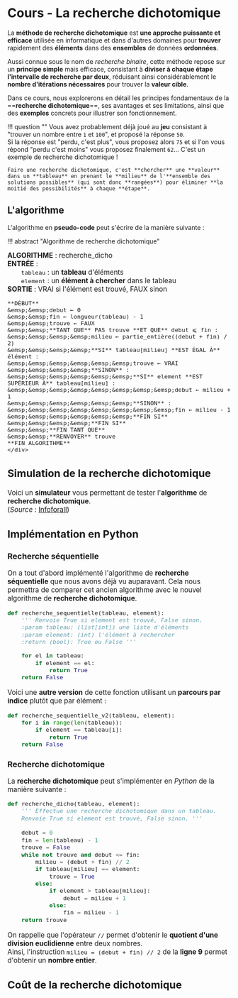 # Cours - La recherche dichotomique

La **méthode de recherche dichotomique** est **une approche puissante et efficace** utilisée en informatique et dans d'autres domaines pour **trouver** rapidement des **éléments** dans des **ensembles** de données **ordonnées**.

Aussi connue sous le nom de *recherche binaire*, cette méthode repose sur un **principe simple** mais efficace, consistant à **diviser à chaque étape l'intervalle de recherche par deux**, réduisant ainsi considérablement le **nombre d'itérations nécessaires** pour trouver la **valeur cible**.

Dans ce cours, nous explorerons en détail les principes fondamentaux de la ==**recherche dichotomique**==, ses avantages et ses limitations, ainsi que des **exemples** concrets pour illustrer son fonctionnement.

!!! question ""
    Vous avez probablement déjà joué au **jeu** consistant à "trouver un nombre entre `1` et `100`", et proposé la réponse `50`.  
    Si la réponse est "perdu, c'est plus", vous proposez alors `75` et si l'on vous répond "perdu c'est moins" vous proposez finalement `62`... C'est un exemple de recherche dichotomique !

    Faire une recherche dichotomique, c'est **chercher** une **valeur** dans un **tableau** en prenant le **milieu** de l'**ensemble des solutions possibles** (qui sont donc **rangées**) pour éliminer **la moitié des possibilités** à chaque **étape**.

## L'algorithme

L'algorithme en **pseudo-code** peut s'écrire de la manière suivante :

!!! abstract "Algorithme de recherche dichotomique" 
    <div style="font-size:1.1em">
    **ALGORITHME** : recherche_dicho  
    **ENTRÉE** :  
    &emsp;&emsp;`tableau` : un **tableau** d'éléments  
    &emsp;&emsp;`element` : un **élément à chercher** dans le tableau  
    **SORTIE** : VRAI si l'élément est trouvé, FAUX sinon

    **DÉBUT**  
    &emsp;&emsp;debut ← 0  
    &emsp;&emsp;fin ← longueur(tableau) - 1  
    &emsp;&emsp;trouve ← FAUX  
    &emsp;&emsp;**TANT QUE** PAS trouve **ET QUE** debut ⩽ fin :  
    &emsp;&emsp;&emsp;&emsp;milieu ← partie_entière((debut + fin) / 2)  
    &emsp;&emsp;&emsp;&emsp;**SI** tableau[milieu] **EST ÉGAL À** élément :  
    &emsp;&emsp;&emsp;&emsp;&emsp;&emsp;trouve ← VRAI  
    &emsp;&emsp;&emsp;&emsp;**SINON** :  
    &emsp;&emsp;&emsp;&emsp;&emsp;&emsp;**SI** element **EST SUPÉRIEUR À** tableau[milieu] :  
    &emsp;&emsp;&emsp;&emsp;&emsp;&emsp;&emsp;&emsp;debut ← milieu + 1  
    &emsp;&emsp;&emsp;&emsp;&emsp;&emsp;**SINON** :  
    &emsp;&emsp;&emsp;&emsp;&emsp;&emsp;&emsp;&emsp;fin ← milieu - 1  
    &emsp;&emsp;&emsp;&emsp;&emsp;&emsp;**FIN SI**  
    &emsp;&emsp;&emsp;&emsp;**FIN SI**  
    &emsp;&emsp;**FIN TANT QUE**  
    &emsp;&emsp;**RENVOYER** trouve  
    **FIN ALGORITHME**
    </div>

## Simulation de la recherche dichotomique

Voici un **simulateur** vous permettant de tester l'**algorithme** de **recherche dichotomique**.  
(*Source* : [Infoforall](https://www.infoforall.fr/art/algo/animation-de-la-recherche-dichotomique/#partie_1))


## Implémentation en Python

### Recherche séquentielle

On a tout d'abord implémenté l'algorithme de **recherche séquentielle** que nous avons déjà vu auparavant. Cela nous permettra de comparer cet ancien algorithme avec le nouvel algorithme de **recherche dichotomique**.

```python
def recherche_sequentielle(tableau, element):
    ''' Renvoie True si element est trouvé, False sinon.
    :param tableau: (list[int]) une liste d'éléments
    :param element: (int) l'élément à rechercher
    :return (bool): True ou False '''

    for el in tableau:
        if element == el:
            return True
    return False
```

Voici une **autre version** de cette fonction utilisant un **parcours par indice** plutôt que par élément :

```python
def recherche_sequentielle_v2(tableau, element):
    for i in range(len(tableau)):
        if element == tableau[i]:
            return True
    return False
```

### Recherche dichotomique

La **recherche dichotomique** peut s'implémenter en *Python* de la manière suivante :

```python
def recherche_dicho(tableau, element):
    ''' Effectue une recherche dichotomique dans un tableau.
    Renvoie True si element est trouvé, False sinon. '''
    
    debut = 0
    fin = len(tableau) - 1
    trouve = False
    while not trouve and debut <= fin:
        milieu = (debut + fin) // 2
        if tableau[milieu] == element:
            trouve = True
        else:
            if element > tableau[milieu]:
                debut = milieu + 1
            else:
                fin = milieu - 1
    return trouve
```

On rappelle que l'opérateur `//` permet d'obtenir le **quotient d'une division euclidienne** entre deux nombres.  
Ainsi, l'instruction `milieu = (debut + fin) // 2` de la **ligne 9** permet d'obtenir un **nombre entier**.

## Coût de la recherche dichotomique

